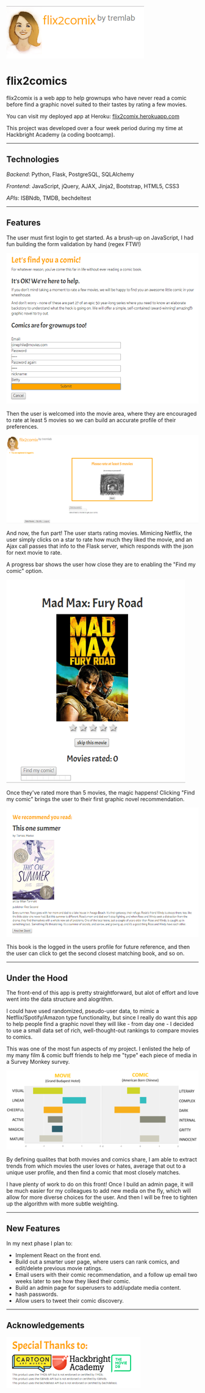 ![flix2comix](https://github.com/tremlab/pics/blob/master/logo.png)

# flix2comics

flix2comix is a web app to help grownups who have never read a comic before find a graphic novel suited to their tastes by rating a few movies.

You can visit my deployed app at Heroku: [flix2comix.herokuapp.com](https://flix2comix.herokuapp.com/)

This project was developed over a four week period during my time at Hackbright Academy (a coding bootcamp). 

______

## Technologies

*Backend*: Python, Flask, PostgreSQL, SQLAlchemy

*Frontend*: JavaScript, jQuery, AJAX, Jinja2, Bootstrap, HTML5, CSS3

*APIs*: ISBNdb, TMDB, bechdeltest


________________
## Features

The user must first login to get started. As a brush-up on JavaScript, I had fun building the form validation by hand (regex FTW!)

![flix2comix](https://github.com/tremlab/pics/blob/master/register.png)

Then the user is welcomed into the movie area, where they are encouraged to rate at least 5 movies so we can build an accurate profile of their preferences.


![flix2comix](https://github.com/tremlab/pics/blob/master/intro.png)

And now, the fun part! The user starts rating movies. Mimicing Netflix, the user simply clicks on a star to rate how much they liked the movie, and an Ajax call passes that info to the Flask server, which responds with the json for next movie to rate.

A progress bar shows the user how close they are to enabling the "Find my comic" option.

![flix2comix](https://github.com/tremlab/pics/blob/master/madmax.png)

Once they've rated more than 5 movies, the magic happens! Clicking "Find my comic" brings the user to their first graphic novel recommendation.

![flix2comix](https://github.com/tremlab/pics/blob/master/summer.png)

This book is the logged in the users profile for future reference, and then the user can click to get the second closest matching book, and so on.

________________
## Under the Hood

The front-end of this app is pretty straightforward, but alot of effort and love went into the data structure and alogrithm. 

I could have used randomized, pseudo-user data, to mimic a Netflix/Spotify/Amazon type functionality, but since I really do want this app to help people find a graphic novel they will like - from day one - I decided to use a small data set of rich, well-thought-out rankings to compare movies to comics.

This was one of the most fun aspects of my project. I enlisted the help of my many film & comic buff friends to help me "type" each piece of media in a Survey Monkey survey. 

![flix2comix](https://github.com/tremlab/pics/blob/master/survey.png)

By defining qualites that both movies and comics share, I am able to extract trends from which movies the user loves or hates, average that out to a unique user profile, and then find a comic that most closely matches.

I have plenty of work to do on this front! Once I build an admin page, it will be much easier for my colleagues to add new media on the fly, which will allow for more diverse choices for the user.  And then I will be free to tighten up the algorithm with more subtle weighting.

________________
## New Features

In my next phase I plan to:

- Implement React on the front end.
- Build out a smarter user page, where users can rank comics, and edit/delete previous movie ratings.
- Email users with their comic recommendation, and a follow up email two weeks later to see how they liked their comic.
- Build an admin page for superusers to add/update media content.
- hash passwords.
- Allow users to tweet their comic discovery.


________________
## Acknowledgements

![flix2comix](https://github.com/tremlab/pics/blob/master/thanks.png)







